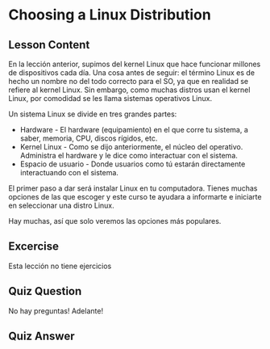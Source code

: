 # Choosing a Linux Distribution

## Lesson Content

En la lección anterior, supimos del kernel Linux que hace funcionar millones de dispositivos cada día. Una cosa antes de seguir: el término Linux es de hecho un nombre no del todo correcto para el SO, ya que en realidad se refiere al kernel Linux. Sin embargo, como muchas distros usan el kernel Linux, por comodidad se les llama sistemas operativos Linux.

Un sistema Linux se divide en tres grandes partes:

<ul>
<li>Hardware - El hardware (equipamiento) en el que corre tu sistema, a saber, memoria, CPU, discos rígidos, etc.</li>
<li>Kernel Linux - Como se dijo anteriormente, el núcleo del operativo. Administra el hardware y le dice como interactuar con el sistema.</li>
<li>Espacio de usuario - Donde usuarios como tú estarán directamente interactuando con el sistema.</li>
</ul>

El primer paso a dar será instalar Linux en tu computadora. Tienes muchas opciones de las que escoger y este curso te ayudara a informarte e iniciarte en seleccionar una distro Linux.

Hay muchas, así que solo veremos las opciones más populares.

## Excercise

Esta lección no tiene ejercicios

## Quiz Question

No hay preguntas! Adelante!

## Quiz Answer

